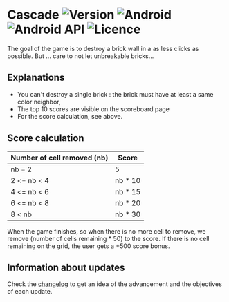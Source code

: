 # Cascade  ![Version](https://img.shields.io/badge/Code_version-1.0-green.svg) ![Android](https://img.shields.io/badge/Android_version-5.0+-green.svg) ![Android API](https://img.shields.io/badge/Android_API-21+-green.svg) ![Licence](https://img.shields.io/badge/License-GNU_GPL_3.0-blue.svg)

The goal of the game is to destroy a brick wall in a as less clicks as possible. But ... care to not let unbreakable bricks...

## Explanations

- You can't destroy a single brick : the brick must have at least a same color neighbor,
- The top 10 scores are visible on the scoreboard page
- For the score calculation, see above.

## Score calculation

| Number of cell removed (nb) | Score   |
|-----------------------------|---------|
| nb = 2                      | 5       |
| 2 <= nb < 4                 | nb * 10 |
| 4 <= nb < 6                 | nb * 15 |
| 6 <= nb < 8                 | nb * 20 |
| 8 < nb                      | nb * 30 |

When the game finishes, so when there is no more cell to remove, we remove (number of cells remaining * 50) to the score.
If there is no cell remaining on the grid, the user gets a +500 score bonus.

## Information about updates

Check the [changelog](CHANGELOG.md) to get an idea of the advancement and the objectives of each update.
